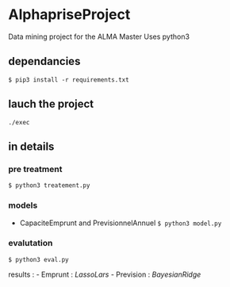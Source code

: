 # AlphapriseProject
Data mining project for the ALMA Master
Uses python3

## dependancies
`$ pip3 install -r requirements.txt`

## lauch the project
`./exec`

## in details

### pre treatment
`$ python3 treatement.py`

### models
- CapaciteEmprunt and PrevisionnelAnnuel
  `$ python3 model.py`

### evalutation
`$ python3 eval.py`

results : 
    - Emprunt : *LassoLars*
    - Prevision : *BayesianRidge*

